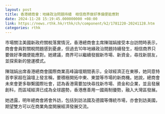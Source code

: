 ```yaml
---
layout: post
title: 香港總商會：地緣政治問題持續　相信商界做好準備便能應對
date: 2024-11-28 15:19:45.000000000 +08:00
link: https://news.rthk.hk/rthk/ch/component/k2/1781220-20241128.htm
categories: rthk
---
```


市場關注美國新政府關稅落實情況，香港總商會主席陳瑞娟接受本台訪問時表示，商會會員對關稅問題感到憂慮，但過去10年地緣政治問題持續發生，相信商界只要做好準備便能應對。她建議，商界可以繼續發掘新市場、新資金，尋找新朋友，並探索新的營運模式。

陳瑞娟出席香港總商會國際商業高峰論壇期間表示，全球經濟正在東移，她同意特首李家超在論壇上發言稱，要積極開拓中東、東盟等市場的新商機。她說，總商會未來會更多聯繫國際社會，認為香港需要加快尋找新市場、資金和企業，並且發展創科，而區域經濟已成為全球趨勢，香港應善用一國兩制優勢，融入大灣區發展。

她透露，明年總商會將會外訪，包括到訪法國及德國等傳統市場，亦會到訪美國，期望雙方可以在商業角度開展經濟發展交流。
